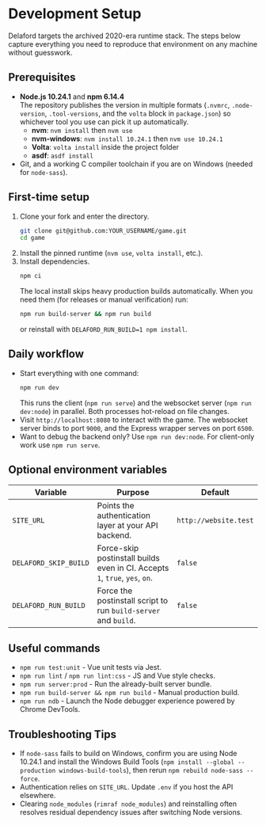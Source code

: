 # Development Setup

Delaford targets the archived 2020-era runtime stack. The steps below capture everything you need to reproduce that environment on any machine without guesswork.

## Prerequisites

- **Node.js 10.24.1** and **npm 6.14.4**  
  The repository publishes the version in multiple formats (`.nvmrc`, `.node-version`, `.tool-versions`, and the `volta` block in `package.json`) so whichever tool you use can pick it up automatically.
  - **nvm**: `nvm install` then `nvm use`
  - **nvm-windows**: `nvm install 10.24.1` then `nvm use 10.24.1`
  - **Volta**: `volta install` inside the project folder
  - **asdf**: `asdf install`
- Git, and a working C compiler toolchain if you are on Windows (needed for `node-sass`).

## First-time setup

1. Clone your fork and enter the directory.
   ```bash
   git clone git@github.com:YOUR_USERNAME/game.git
   cd game
   ```
2. Install the pinned runtime (`nvm use`, `volta install`, etc.).
3. Install dependencies.
   ```bash
   npm ci
   ```
   The local install skips heavy production builds automatically. When you need them (for releases or manual verification) run:
   ```bash
   npm run build-server && npm run build
   ```
   or reinstall with `DELAFORD_RUN_BUILD=1 npm install`.

## Daily workflow

- Start everything with one command:
  ```bash
  npm run dev
  ```
  This runs the client (`npm run serve`) and the websocket server (`npm run dev:node`) in parallel. Both processes hot-reload on file changes.
- Visit `http://localhost:8080` to interact with the game. The websocket server binds to port `9000`, and the Express wrapper serves on port `6500`.
- Want to debug the backend only? Use `npm run dev:node`. For client-only work use `npm run serve`.

## Optional environment variables

| Variable | Purpose | Default |
|---|---|---|
| `SITE_URL` | Points the authentication layer at your API backend. | `http://website.test` |
| `DELAFORD_SKIP_BUILD` | Force-skip postinstall builds even in CI. Accepts `1`, `true`, `yes`, `on`. | `false` |
| `DELAFORD_RUN_BUILD` | Force the postinstall script to run `build-server` and `build`. | `false` |

## Useful commands

- `npm run test:unit` - Vue unit tests via Jest.
- `npm run lint` / `npm run lint:css` - JS and Vue style checks.
- `npm run server:prod` - Run the already-built server bundle.
- `npm run build-server && npm run build` - Manual production build.
- `npm run ndb` - Launch the Node debugger experience powered by Chrome DevTools.

## Troubleshooting Tips

- If `node-sass` fails to build on Windows, confirm you are using Node 10.24.1 and install the Windows Build Tools (`npm install --global --production windows-build-tools`), then rerun `npm rebuild node-sass --force`.
- Authentication relies on `SITE_URL`. Update `.env` if you host the API elsewhere.
- Clearing `node_modules` (`rimraf node_modules`) and reinstalling often resolves residual dependency issues after switching Node versions.

